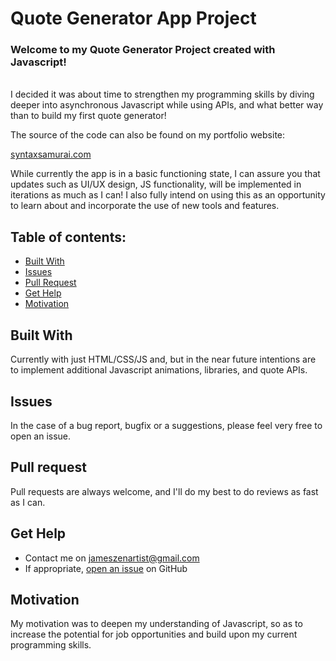 # Quote Generator App Project

### Welcome to my Quote Generator Project created with Javascript!

<br>
I decided it was about time to strengthen my programming skills by diving deeper into asynchronous Javascript while using APIs, and what better way than to build my first quote generator!

The source of the code can also be found on my portfolio website:

[syntaxsamurai.com](https://syntaxsamurai.com/)

While currently the app is in a basic functioning state, I can assure you that updates such as UI/UX design, JS functionality, will be implemented in iterations as much as I can! I also fully intend on using this as an opportunity to learn about and incorporate the use of new tools and features.

## Table of contents:

- [Built With](#built-with)
- [Issues](#issues)
- [Pull Request](#Pull-Request)
- [Get Help](#get-help)
- [Motivation](#motivation)

## Built With

Currently with just HTML/CSS/JS and, but in the near future intentions are to implement additional Javascript animations, libraries, and quote APIs.

## Issues

In the case of a bug report, bugfix or a suggestions, please feel very free to open an issue.

## Pull request

Pull requests are always welcome, and I'll do my best to do reviews as fast as I can.

## Get Help

- Contact me on jameszenartist@gmail.com
- If appropriate, [open an issue](https://github.com/jameszenartist/quote-generator/issues) on GitHub

## Motivation

My motivation was to deepen my understanding of Javascript, so as to increase the potential for job opportunities and build upon my current programming skills.
